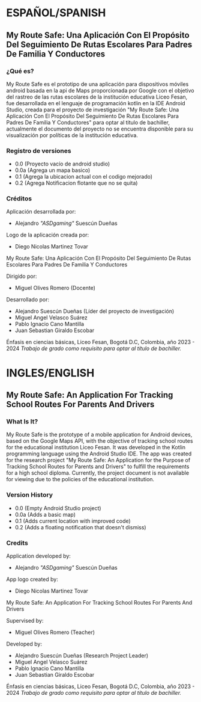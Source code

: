 # ESPAÑOL/SPANISH

## My Route Safe: Una Aplicación Con El Propósito Del Seguimiento De Rutas Escolares Para Padres De Familia Y Conductores

### ¿Qué es?
My Route Safe es el prototipo de una aplicación para dispositivos móviles android basada en la api de Maps proporcionada por Google con el objetivo del rastreo de las rutas escolares de la institución educativa Liceo Fesan, fue desarrollada en el lenguaje de programación kotlin en la IDE Android Studio, creada para el proyecto de investigación "My Route Safe: Una Aplicación Con El Propósito Del Seguimiento De Rutas Escolares Para Padres De Familia Y Conductores" para optar al titulo de bachiller, actualmente el documento del proyecto no se encuentra disponible para su visualización por políticas de la institución educativa.

### Registro de versiones
* 0.0 (Proyecto vacío de android studio)
* 0.0a (Agrega un mapa basico)
* 0.1 (Agrega la ubicacion actual con el codigo mejorado)
* 0.2 (Agrega Notificacion flotante que no se quita)

### Créditos 
Aplicación desarrollada por: 
* Alejandro _"ASDgaming"_ Suescún Dueñas

Logo de la aplicación creada por:
* Diego Nicolas Martinez Tovar 


My Route Safe: Una Aplicación Con El Propósito Del Seguimiento De Rutas Escolares Para Padres De Familia Y Conductores

Dirigido por:

* Miguel Olives Romero (Docente)

Desarrollado por:

* Alejandro Suescún Dueñas (Líder del proyecto de investigación)
* Miguel Angel Velasco Suárez 
* Pablo Ignacio Cano Mantilla
* Juan Sebastian Giraldo Escobar

Énfasis en ciencias básicas, Liceo Fesan, Bogotá D.C, Colombia, año 2023 - 2024
_Trabajo de grado como requisito
para optar al título de bachiller._



# INGLES/ENGLISH

## My Route Safe: An Application For Tracking School Routes For Parents And Drivers 

### What Is It?
My Route Safe is the prototype of a mobile application for Android devices, based on the Google Maps API, with the objective of tracking school routes for the educational institution Liceo Fesan. It was developed in the Kotlin programming language using the Android Studio IDE. The app was created for the research project "My Route Safe: An Application for the Purpose of Tracking School Routes for Parents and Drivers" to fulfill the requirements for a high school diploma. Currently, the project document is not available for viewing due to the policies of the educational institution.

### Version History
* 0.0 (Empty Android Studio project)
* 0.0a (Adds a basic map)
* 0.1 (Adds current location with improved code)
* 0.2 (Adds a floating notification that doesn't dismiss)

### Credits

Application developed by:
* Alejandro _"ASDgaming"_ Suescún Dueñas

App logo created by:
* Diego Nicolas Martinez Tovar


My Route Safe: An Application For Tracking School Routes For Parents And Drivers 

Supervised by:

* Miguel Olives Romero (Teacher)

Developed by:

* Alejandro Suescún Dueñas (Research Project Leader)
* Miguel Angel Velasco Suárez 
* Pablo Ignacio Cano Mantilla
* Juan Sebastian Giraldo Escobar

Énfasis en ciencias básicas, Liceo Fesan, Bogotá D.C, Colombia, año 2023 - 2024
_Trabajo de grado como requisito
para optar al título de bachiller._